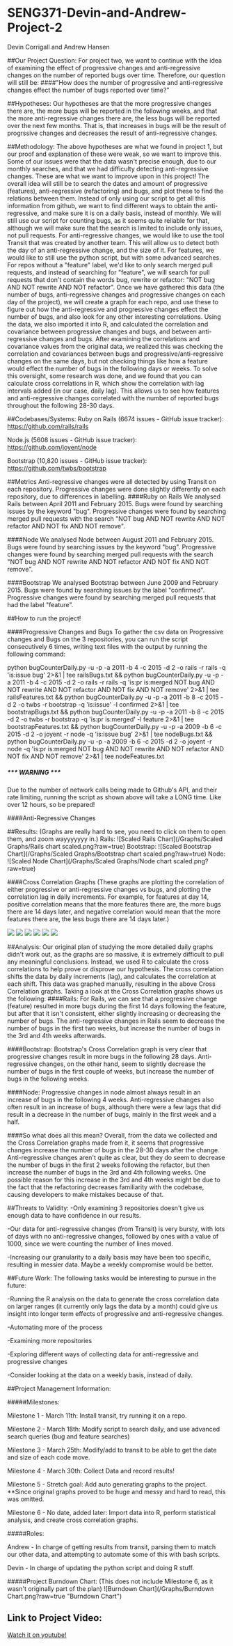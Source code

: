 # SENG371-Devin-and-Andrew-Project-2

Devin Corrigall and Andrew Hansen

##Our Project Question: 
For project two, we want to continue with the idea of examining the effect of progressive changes and anti-regressive changes on the number of reported bugs over time. Therefore, our question will still be:
####"How does the number of progressive and anti-regressive changes effect the number of bugs reported over time?"

##Hypotheses:
Our hypotheses are that the more progressive changes there are, the more bugs will be reported in the following weeks, and that the more anti-regressive changes there are, the less bugs will be reported over the next few months. That is, that increases in bugs will be the result of progrssive changes and decreases the result of anti-regressive changes.

##Methodology: 
The above hypotheses are what we found in project 1, but our proof and explanation of these were weak, so we want to improve this. Some of our issues were that the data wasn't precise enough, due to our monthly searches, and that we had difficulty detecting anti-regressive changes. These are what we want to improve upon in this project!
The overall idea will still be to search the dates and amount of progressive (features), anti-regressive (refactoring) and bugs, and plot these to find the relations between them.
Instead of only using our script to get all this information from github, we want to find different ways to obtain the anti-regressive, and make sure it is on a daily basis, instead of monthly. We will still use our script for counting bugs, as it seems quite reliable for that, although we will make sure that the search is limited to include only issues, not pull requests.
For anti-regressive changes, we would like to use the tool Transit that was created by another team. This will allow us to detect both the day of an anti-regressive change, and the size of it.
For features, we would like to still use the python script, but with some advanced searches. For repos without a "feature" label, we'd like to only search merged pull requests, and instead of searching for "feature", we will search for pull requests that don't contain the words bug, rewrite or refactor: "NOT bug AND NOT rewrite AND NOT refactor".
Once we have gathered this data (the number of bugs, anti-regressive changes and progressive changes on each day of the project), we will create a graph for each repo, and use these to figure out how the anti-regressive and progressive changes effect the number of bugs, and also look for any other interesting correlations.
Using the data, we also imported it into R, and calculated the correlation and covariance between progressive changes and bugs, and between anti-regressive changes and bugs.
After examining the correlations and covariance values from the original data, we realized this was checking the correlation and covariances between bugs and progressive/anti-regressive changes on the same days, but not checking things like how a feature would effect the number of bugs in the following days or weeks.
To solve this oversight, some research was done, and we found that you can calculate cross correlations in R, which show the correlation with lag intervals added (in our case, daily lag).
This allows us to see how features and anti-regressive changes correlated with the number of reported bugs throughout the following 28-30 days.

##Codebases/Systems: 
Ruby on Rails (6674 issues - GitHub issue tracker): https://github.com/rails/rails

Node.js (5608 issues - GitHub issue tracker): https://github.com/joyent/node 

Bootstrap (10,820 issues - GitHub issue tracker): https://github.com/twbs/bootstrap

##Metrics
Anti-regressive changes were all detected by using Transit on each repository. Progressive changes were done slightly differently on each repository, due to differences in labelling.
####Ruby on Rails
We analysed Rails between April 2011 and February 2015. Bugs were found by searching issues by the keyword "bug". Progressive changes were found by searching merged pull requests with the search "NOT bug AND NOT rewrite AND NOT refactor AND NOT fix AND NOT remove".

####Node
We analysed Node between August 2011 and February 2015. Bugs were found by searching issues by the keyword "bug". Progressive changes were found by searching merged pull requests with the search "NOT bug AND NOT rewrite AND NOT refactor AND NOT fix AND NOT remove".

####Bootstrap
We analysed Bootstrap between June 2009 and February 2015. Bugs were found by searching issues by the label "confirmed". Progressive changes were found by searching merged pull requests that had the label "feature".

##How to run the project!

####Progressive Changes and Bugs
To gather the csv data on Progressive changes and Bugs on the 3 repositories, you can run the script consecutively 6 times, writing text files with the output by running the following command:

python bugCounterDaily.py -u <githubUsername> -p <githubPassword> -a 2011 -b 4 -c 2015 -d 2 -o rails -r rails -q 'is:issue bug' 2>&1 | tee railsBugs.txt && python bugCounterDaily.py -u <githubUsername> -p <githubPassword> -a 2011 -b 4 -c 2015 -d 2 -o rails -r rails -q 'is:pr is:merged NOT bug AND NOT rewrite AND NOT refactor AND NOT fix AND NOT remove' 2>&1 | tee railsFeatures.txt && python bugCounterDaily.py -u <githubUsername> -p <githubPassword> -a 2011 -b 8 -c 2015 -d 2 -o twbs -r bootstrap -q 'is:issue' -l confirmed 2>&1 | tee bootstrapBugs.txt && python bugCounterDaily.py -u <githubUsername> -p <githubPassword> -a 2011 -b 8 -c 2015 -d 2 -o twbs -r bootstrap -q 'is:pr is:merged' -l feature 2>&1 | tee bootstrapFeatures.txt && python bugCounterDaily.py -u <githubUsername> -p <githubPassword> -a 2009 -b 6 -c 2015 -d 2 -o joyent -r node -q 'is:issue bug' 2>&1 | tee nodeBugs.txt && python bugCounterDaily.py -u <githubUsername> -p <githubPassword> -a 2009 -b 6 -c 2015 -d 2 -o joyent -r node -q 'is:pr is:merged NOT bug AND NOT rewrite AND NOT refactor AND NOT fix AND NOT remove' 2>&1 | tee nodeFeatures.txt

##### *** WARNING *** 
Due to the number of network calls being made to Github's API, and their rate limiting, running the script as shown above will take a LONG time. Like over 12 hours, so be prepared!

####Anti-Regressive Changes


##Results:
(Graphs are really hard to see, you need to click on them to open them, and zoom wayyyyyyy in.)
Rails:
![Scaled Rails Chart](/Graphs/Scaled Graphs/Rails chart scaled.png?raw=true)
Bootstrap:
![Scaled Bootstrap Chart](/Graphs/Scaled Graphs/Bootstrap chart scaled.png?raw=true)
Node:
![Scaled Node Chart](/Graphs/Scaled Graphs/Node chart scaled.png?raw=true)

####Cross Correlation Graphs
(These graphs are plotting the correlation of either progressive or anti-regressive changes vs bugs, and plotting the correlation lag in daily increments. For example, for features at day 14, positive correlation means that the more features there are, the more bugs there are 14 days later, and negative correlation would mean that the more features there are, the less bugs there are 14 days later.)

![](/Graphs/CrossCorrelationCharts/RailsFeaturesVsBugsCrossCorrelation.jpg?raw=true)
![](/Graphs/CrossCorrelationCharts/RailsAnti-regressiveVsBugsCrossCorrelation.jpg?raw=true)
![](/Graphs/CrossCorrelationCharts/BootstrapFeaturesVsBugsCrossCorrelation.jpg?raw=true)
![](/Graphs/CrossCorrelationCharts/BootstrapAnti-regressiveVsBugsCrossCorrelation.jpg?raw=true)
![](/Graphs/CrossCorrelationCharts/NodeFeaturesVsBugsCrossCorrelation.jpg?raw=true)
![](/Graphs/CrossCorrelationCharts/NodeAnti-regressiveVsBugsCrossCorrelation.jpg?raw=true)

##Analysis:
Our original plan of studying the more detailed daily graphs didn't work out, as the graphs are so massive, it is extremely difficult to pull any meaningful conclusions. Instead, we used R to calculate the cross correlations to help prove or disprove our hypothesis. The cross correlation shifts the data by daily increments (lag), and calculates the correlation at each shift. This data was graphed manually, resulting in the above Cross Correlation graphs.
Taking a look at the Cross Correlation graphs shows us the following:
####Rails:
For Rails, we can see that a progressive change (feature) resulted in more bugs during the first 14 days following the feature, but after that it isn't consistent, either slightly increasing or decreasing the number of bugs. The anti-regressive changes in Rails seem to decrease the number of bugs in the first two weeks, but increase the number of bugs in the 3rd and 4th weeks afterwards.
 
####Bootstrap:
Bootstrap's Cross Correlation graph is very clear that progressive changes result in more bugs in the following 28 days. Anti-regressive changes, on the other hand, seem to slightly decrease the number of bugs in the first couple of weeks, but increase the number of bugs in the following weeks.

####Node:
Progressive changes in node almost always result in an increase of bugs in the following 4 weeks. Anti-regressive changes also often result in an increase of bugs, although there were a few lags that did result in a decrease in the number of bugs, mainly in the first week and a half.

####So what does all this mean?
Overall, from the data we collected and the Cross Correlation graphs made from it, it seems that progressive changes increase the number of bugs in the 28-30 days after the change. Anti-regressive changes aren't quite as clear, but they do seem to decrease the number of bugs in the first 2 weeks following the refactor, but then increase the number of bugs in the 3rd and 4th following weeks. One possible reason for this increase in the 3rd and 4th weeks might be due to the fact that the refactoring decreases familiarity with the codebase, causing developers to make mistakes because of that.

##Threats to Validity:
-Only examining 3 repositories doesn't give us enough data to have confidence in our results.

-Our data for anti-regressive changes (from Transit) is very bursty, with lots of days with no anti-regressive changes, followed by ones with a value of 1000, since we were counting the number of lines moved.

-Increasing our granularity to a daily basis may have been too specific, resulting in messier data. Maybe a weekly compromise would be better.

##Future Work:
The following tasks would be interesting to pursue in the future:

-Running the R analysis on the data to generate the cross correlation data on larger ranges (it currently only lags the data by a month) could give us insight into longer term effects of progressive and anti-regressive changes.

-Automating more of the process

-Examining more repositories

-Exploring different ways of collecting data for anti-regressive and progressive changes

-Consider looking at the data on a weekly basis, instead of daily.

##Project Management Information:

#####Milestones: 

Milestone 1 - March 11th: Install transit, try running it on a repo. 

Milestone 2 - March 18th: Modify script to search daily, and use advanced search queries (bug and feature searches)

Milestone 3 - March 25th: Modify/add to transit to be able to get the date and size of each code move.

Milestone 4 - March 30th: Collect Data and record results!

Milestone 5 - Stretch goal: Add auto generating graphs to the project. **Since original graphs proved to be huge and messy and hard to read, this was omitted.

Milestone 6 - No date, added later: Import data into R, perform statistical analysis, and create cross correlation graphs.

#####Roles:

Andrew - In charge of getting results from transit, parsing them to match our other data, and attempting to automate some of this with bash scripts.

Devin - In charge of updating the python script and doing R stuff.

#####Project Burndown Chart:
(This does not include Milestone 6, as it wasn't originally part of the plan)
![Burndown Chart](/Graphs/Burndown Chart.png?raw=true "Burndown Chart")
## Link to Project Video:
[Watch it on youtube!](http://youtu.be/TT91FSwTW1o)












